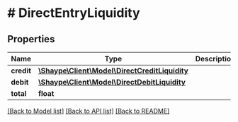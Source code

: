 # # DirectEntryLiquidity

## Properties

Name | Type | Description | Notes
------------ | ------------- | ------------- | -------------
**credit** | [**\Shaype\Client\Model\DirectCreditLiquidity**](DirectCreditLiquidity.md) |  |
**debit** | [**\Shaype\Client\Model\DirectDebitLiquidity**](DirectDebitLiquidity.md) |  |
**total** | **float** |  |

[[Back to Model list]](../../README.md#models) [[Back to API list]](../../README.md#endpoints) [[Back to README]](../../README.md)
